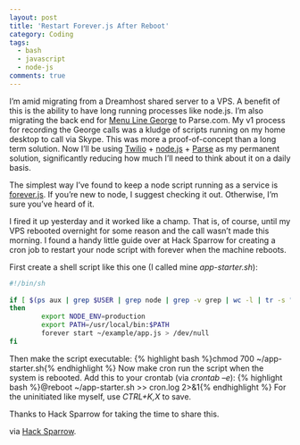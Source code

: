 ```yaml
---
layout: post
title: 'Restart Forever.js After Reboot'
category: Coding
tags:
  - bash
  - javascript
  - node-js
comments: true
---
```


I’m amid migrating from a Dreamhost shared server to a VPS. A benefit of this is the ability to have long running processes like node.js. I’m also migrating the back end for <a title="Praaaaaaaaaaaaaise the Looooooooooord it's Tuesday! Wait... Damn. It's Tuesday." href="http://itunes.apple.com/us/app/menu-line-george/id440761181" target="_blank">Menu Line George</a> to Parse.com. My v1 process for recording the George calls was a kludge of scripts running on my home desktop to call via Skype. This was more a proof-of-concept than a long term solution. Now I’ll be using <a href="http://www.twilio.com" target="_blank">Twilio</a> + <a title="I can't stand the taste of V8." href="http://www.nodejs.org" target="_blank">node.js</a> + <a title="Most ungooglable product name ever." href="http://www.parse.com" target="_blank">Parse</a> as my permanent solution, significantly reducing how much I’ll need to think about it on a daily basis.

The simplest way I’ve found to keep a node script running as a service is <a title="He got caved in, and he's been there ever since. Forever? Forever." href="https://github.com/nodejitsu/forever" target="_blank">forever.js</a>. If you’re new to node, I suggest checking it out. Otherwise, I’m sure you’ve heard of it.

I fired it up yesterday and it worked like a champ. That is, of course, until my VPS rebooted overnight for some reason and the call wasn’t made this morning. I found a handy little guide over at Hack Sparrow for creating a cron job to restart your node script with forever when the machine reboots.

First create a shell script like this one (I called mine <em>app-starter.sh</em>):

```bash
#!/bin/sh
 
if [ $(ps aux | grep $USER | grep node | grep -v grep | wc -l | tr -s "\n") -eq 0 ]
then
        export NODE_ENV=production
        export PATH=/usr/local/bin:$PATH
        forever start ~/example/app.js > /dev/null
fi
```

Then make the script executable:
{% highlight bash %}chmod 700 ~/app-starter.sh{% endhighlight %}
Now make cron run the script when the system is rebooted. Add this to your crontab (via <em>crontab –e</em>):
{% highlight bash %}@reboot ~/app-starter.sh &gt;&gt; cron.log 2&gt;&amp;1{% endhighlight %}
For the uninitiated like myself, use<em> CTRL+K,X</em> to save.

Thanks to Hack Sparrow for taking the time to share this.

via <a title="The night starts now" href="http://www.hacksparrow.com/make-forever-reboot-proof-with-cron.html" target="_blank">Hack Sparrow</a>.
